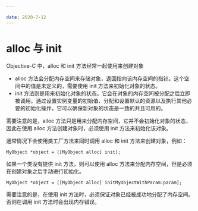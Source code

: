 ```yaml
---
 
date: 2020-7-12
---
```


# alloc 与 init

Objective-C 中，alloc 和 init 方法经常一起使用来创建对象<br>

- alloc 方法会分配内存空间来存储对象，返回指向该内存空间的指针。这个空间中的值是未定义的，需要使用 init 方法来初始化对象的状态。
- init 方法则是用来初始化对象的状态。它会在对象的内存空间被分配之后立即被调用。通过设置实例变量的初始值、分配和设置默认的资源以及执行其他必要的初始化操作，它可以确保新对象的状态是一致的并且可用的。

需要注意的是，alloc 方法只是用来分配内存空间，它并不会初始化对象的状态，因此在使用 alloc 方法创建对象时，必须使用 init 方法来初始化该对象。

通常情况下会使用类工厂方法来同时调用 alloc 和 init 方法来创建对象，例如：

```
MyObject *object = [[MyObject alloc] init];
```
如果一个类没有提供 init 方法，则可以使用 alloc 方法来分配内存空间，但是必须在创建对象之后手动进行初始化。

```
MyObject *object = [[MyObject alloc] initMyObjectWithParam:param];
```
需要注意的是，在使用 init 方法时，必须保证对象已经被成功地分配了内存空间。否则在调用 init 方法时会出现内存错误。


